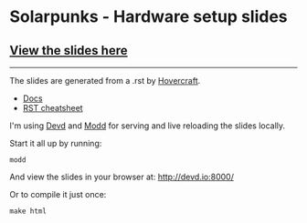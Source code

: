 # Solarpunks - Hardware setup slides

## [View the slides here](https://heerko.github.io/solarpunks/html_output/index.html)

----

The slides are generated from a .rst by [Hovercraft](https://github.com/regebro/hovercraft).
- [Docs](https://hovercraft.readthedocs.io/en/latest/presentations.html#)
- [RST cheatsheet](https://github.com/ralsina/rst-cheatsheet/blob/master/rst-cheatsheet.rst)

I'm using [Devd](https://github.com/cortesi/devd) and [Modd](https://github.com/cortesi/modd) for serving and live reloading the slides locally. 

Start it all up by running: 
```
modd
```
And view the slides in your browser at: http://devd.io:8000/

Or to compile it just once:
```
make html
```